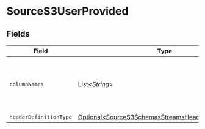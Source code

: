# SourceS3UserProvided


## Fields

| Field                                                                                                                      | Type                                                                                                                       | Required                                                                                                                   | Description                                                                                                                |
| -------------------------------------------------------------------------------------------------------------------------- | -------------------------------------------------------------------------------------------------------------------------- | -------------------------------------------------------------------------------------------------------------------------- | -------------------------------------------------------------------------------------------------------------------------- |
| `columnNames`                                                                                                              | List\<*String*>                                                                                                            | :heavy_check_mark:                                                                                                         | The column names that will be used while emitting the CSV records                                                          |
| `headerDefinitionType`                                                                                                     | [Optional\<SourceS3SchemasStreamsHeaderDefinitionType>](../../models/shared/SourceS3SchemasStreamsHeaderDefinitionType.md) | :heavy_minus_sign:                                                                                                         | N/A                                                                                                                        |
